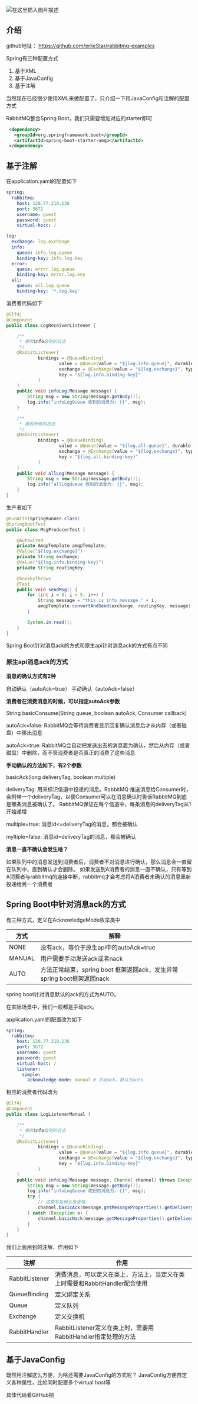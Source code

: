 ![在这里插入图片描述](https://img-blog.csdnimg.cn/2020100718035925.jpg?)
## 介绍
github地址：
https://github.com/erlieStar/rabbitmq-examples

Spring有三种配置方式
1. 基于XML
2. 基于JavaConfig
3. 基于注解

当然现在已经很少使用XML来做配置了，只介绍一下用JavaConfig和注解的配置方式

RabbitMQ整合Spring Boot，我们只需要增加对应的starter即可

```xml
 <dependency>
   <groupId>org.springframework.boot</groupId>
   <artifactId>spring-boot-starter-amqp</artifactId>
 </dependency>
```

## 基于注解
在application.yaml的配置如下
```yaml
spring:
  rabbitmq:
    host: 120.77.219.136
    port: 5672
    username: guest
    password: guest
    virtual-host: /

log:
  exchange: log.exchange
  info:
    queue: info.log.queue
    binding-key: info.log.key
  error:
    queue: error.log.queue
    binding-key: error.log.key
  all:
    queue: all.log.queue
    binding-key: '*.log.key'
```

消费者代码如下

```java
@Slf4j
@Component
public class LogReceiverListener {

    /**
     * 接收info级别的日志
     */
    @RabbitListener(
            bindings = @QueueBinding(
                    value = @Queue(value = "${log.info.queue}", durable = "true"),
                    exchange = @Exchange(value = "${log.exchange}", type = ExchangeTypes.TOPIC),
                    key = "${log.info.binding-key}"
            )
    )
    public void infoLog(Message message) {
        String msg = new String(message.getBody());
        log.info("infoLogQueue 收到的消息为: {}", msg);
    }

    /**
     * 接收所有的日志
     */
    @RabbitListener(
            bindings = @QueueBinding(
                    value = @Queue(value = "${log.all.queue}", durable = "true"),
                    exchange = @Exchange(value = "${log.exchange}", type = ExchangeTypes.TOPIC),
                    key = "${log.all.binding-key}"
            )
    )
    public void allLog(Message message) {
        String msg = new String(message.getBody());
        log.info("allLogQueue 收到的消息为: {}", msg);
    }
}
```
生产者如下

```java
@RunWith(SpringRunner.class)
@SpringBootTest
public class MsgProducerTest {

    @Autowired
    private AmqpTemplate amqpTemplate;
    @Value("${log.exchange}")
    private String exchange;
    @Value("${log.info.binding-key}")
    private String routingKey;

    @SneakyThrows
    @Test
    public void sendMsg() {
        for (int i = 0; i < 5; i++) {
            String message = "this is info message " + i;
            amqpTemplate.convertAndSend(exchange, routingKey, message);
        }

        System.in.read();
    }
}
```

Spring Boot针对消息ack的方式和原生api针对消息ack的方式有点不同

### 原生api消息ack的方式
**消息的确认方式有2种**

自动确认（autoAck=true）
手动确认（autoAck=false）

**消费者在消费消息的时候，可以指定autoAck参数**

String basicConsume(String queue, boolean autoAck, Consumer callback)

autoAck=false: RabbitMQ会等待消费者显示回复确认消息后才从内存（或者磁盘）中移出消息

autoAck=true: RabbitMQ会自动把发送出去的消息置为确认，然后从内存（或者磁盘）中删除，而不管消费者是否真正的消费了这些消息

**手动确认的方法如下，有2个参数**

basicAck(long deliveryTag, boolean multiple)

deliveryTag: 用来标识信道中投递的消息。RabbitMQ 推送消息给Consumer时，会附带一个deliveryTag，以便Consumer可以在消息确认时告诉RabbitMQ到底是哪条消息被确认了。
RabbitMQ保证在每个信道中，每条消息的deliveryTag从1开始递增

multiple=true: 消息id<=deliveryTag的消息，都会被确认

myltiple=false: 消息id=deliveryTag的消息，都会被确认

**消息一直不确认会发生啥？**

如果队列中的消息发送到消费者后，消费者不对消息进行确认，那么消息会一直留在队列中，直到确认才会删除。
如果发送到A消费者的消息一直不确认，只有等到A消费者与rabbitmq的连接中断，rabbitmq才会考虑将A消费者未确认的消息重新投递给另一个消费者

## Spring Boot中针对消息ack的方式

有三种方式，定义在AcknowledgeMode枚举类中

| 方式   | 解释                                                         |
| ------ | ------------------------------------------------------------ |
| NONE   | 没有ack，等价于原生api中的autoAck=true                       |
| MANUAL | 用户需要手动发送ack或者nack                                  |
| AUTO   | 方法正常结束，spring boot 框架返回ack，发生异常spring boot框架返回nack |

spring boot针对消息默认的ack的方式为AUTO。

在实际场景中，我们一般都是手动ack。

application.yaml的配置改为如下

```yaml
spring:
  rabbitmq:
    host: 120.77.219.136
    port: 5672
    username: guest
    password: guest
    virtual-host: /
    listener:
      simple:
        acknowledge-mode: manual # 手动ack，默认为auto
```
相应的消费者代码改为

```java
@Slf4j
@Component
public class LogListenerManual {

    /**
     * 接收info级别的日志
     */
    @RabbitListener(
            bindings = @QueueBinding(
                    value = @Queue(value = "${log.info.queue}", durable = "true"),
                    exchange = @Exchange(value = "${log.exchange}", type = ExchangeTypes.TOPIC),
                    key = "${log.info.binding-key}"
            )
    )
    public void infoLog(Message message, Channel channel) throws Exception {
        String msg = new String(message.getBody());
        log.info("infoLogQueue 收到的消息为: {}", msg);
        try {
            // 这里写各种业务逻辑
            channel.basicAck(message.getMessageProperties().getDeliveryTag(), false);
        } catch (Exception e) {
            channel.basicNack(message.getMessageProperties().getDeliveryTag(), false, false);
        }
    }
}
```

我们上面用到的注解，作用如下

| 注解           | 作用                                                         |
| -------------- | ------------------------------------------------------------ |
| RabbitListener | 消费消息，可以定义在类上，方法上，当定义在类上时需要和RabbitHandler配合使用 |
| QueueBinding   | 定义绑定关系                                                 |
| Queue          | 定义队列                                                     |
| Exchange       | 定义交换机                                                   |
| RabbitHandler  | RabbitListener定义在类上时，需要用RabbitHandler指定处理的方法 |
## 基于JavaConfig
既然用注解这么方便，为啥还需要JavaConfig的方式呢？
JavaConfig方便自定义各种属性，比如同时配置多个virtual host等

具体代码看GitHub把
